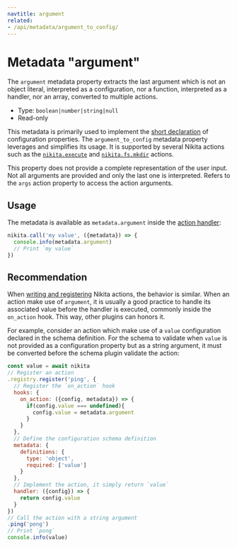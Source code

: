 ```yaml
---
navtitle: argument
related:
- /api/metadata/argument_to_config/
---
```


# Metadata "argument"

The `argument` metadata property extracts the last argument which is not an object literal, interpreted as a configuration, nor a function, interpreted as a handler, nor an array, converted to multiple actions.

* Type: `boolean|number|string|null`
* Read-only

This metadata is primarily used to implement the [short declaration](/current/api/config/#short-declaration) of configuration properties. The `argument_to_config` metadata property leverages and simplifies its usage. It is supported by several Nikita actions such as the [`nikita.execute`](/current/api/execute/) and [`nikita.fs.mkdir`](/current/api/fs/mkdir/) actions.

This property does not provide a complete representation of the user input. Not all arguments are provided and only the last one is interpreted. Refers to the `args` action property to access the action arguments.

## Usage

The metadata is available as `metadata.argument` inside the [action handler](/current/api/handler/):

```js
nikita.call('my value', ({metadata}) => {
  console.info(metadata.argument)
  // Print `my value`
})
```

## Recommendation

When [writing and registering](/current/guide/register/) Nikita actions, the behavior is similar. When an action make use of `argument`, it is usually a good practice to handle its associated value before the handler is executed, commonly inside the `on_action` hook. This way, other plugins can honors it.

For example, consider an action which make use of a `value` configuration declared in the schema definition. For the schema to validate when `value` is not provided as a configuration property but as a string argument, it must be converted before the schema plugin validate the action:

```js
const value = await nikita
// Register an action
.registry.register('ping', {
  // Register the `on_action` hook
  hooks: {
    on_action: ({config, metadata}) => {
      if(config.value === undefined){
        config.value = metadata.argument
      }
    }
  },
  // Define the configuration schema definition
  metadata: {
    definitions: {
      type: 'object',
      required: ['value']
    }
  },
  // Implement the action, it simply return `value`
  handler: ({config}) => {
    return config.value
  }
})
// Call the action with a string argument
.ping('pong')
// Print `pong`
console.info(value)
```
